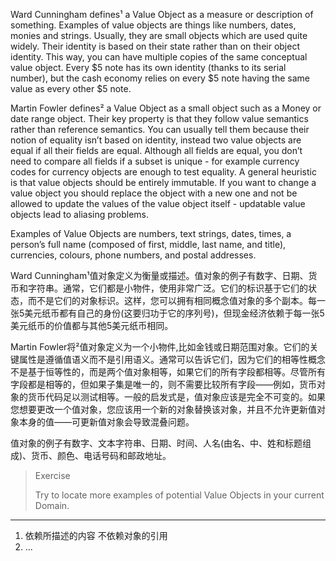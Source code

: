 Ward Cunningham defines¹ a Value Object as a measure or description of something. Examples of value objects are things like numbers, dates, monies and strings. Usually, they are small objects which are used quite widely. Their identity is based on their state rather than on their object identity. This way, you can have multiple copies of the same conceptual value object. Every $5 note has its own identity \(thanks to its serial number\), but the cash economy relies on every $5 note having the same value as every other $5 note.

Martin Fowler defines² a Value Object as a small object such as a Money or date range object. Their key property is that they follow value semantics rather than reference semantics. You can usually tell them because their notion of equality isn’t based on identity, instead two value objects are equal if all their fields are equal. Although all fields are equal, you don’t need to compare all fields if a subset is unique - for example currency codes for currency objects are enough to test equality. A general heuristic is that value objects should be entirely immutable. If you want to change a value object you should replace the object with a new one and not be allowed to update the values of the value object itself - updatable value objects lead to aliasing problems.

Examples of Value Objects are numbers, text strings, dates, times, a person’s full name \(composed of first, middle, last name, and title\), currencies, colours, phone numbers, and postal addresses.

Ward Cunningham¹值对象定义为衡量或描述。值对象的例子有数字、日期、货币和字符串。通常，它们都是小物件，使用非常广泛。它们的标识基于它们的状态，而不是它们的对象标识。这样，您可以拥有相同概念值对象的多个副本。每一张5美元纸币都有自己的身份\(这要归功于它的序列号\)，但现金经济依赖于每一张5美元纸币的价值都与其他5美元纸币相同。

Martin Fowler将²值对象定义为一个小物件,比如金钱或日期范围对象。它们的关键属性是遵循值语义而不是引用语义。通常可以告诉它们，因为它们的相等性概念不是基于恒等性的，而是两个值对象相等，如果它们的所有字段都相等。尽管所有字段都是相等的，但如果子集是唯一的，则不需要比较所有字段——例如，货币对象的货币代码足以测试相等。一般的启发式是，值对象应该是完全不可变的。如果您想要更改一个值对象，您应该用一个新的对象替换该对象，并且不允许更新值对象本身的值——可更新值对象会导致混叠问题。

值对象的例子有数字、文本字符串、日期、时间、人名\(由名、中、姓和标题组成\)、货币、颜色、电话号码和邮政地址。



> Exercise
>
> Try to locate more examples of potential Value Objects in your current Domain.



---



1. 依赖所描述的内容 不依赖对象的引用
2. ...



